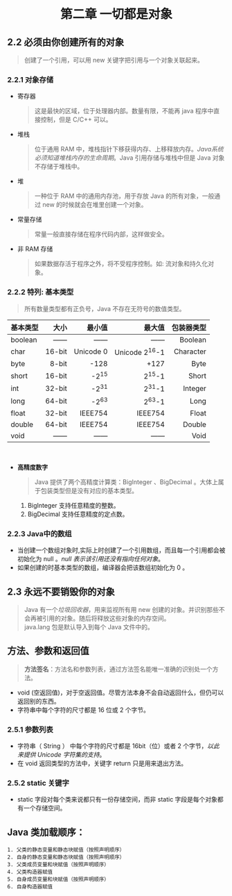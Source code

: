 # <center> 第二章 一切都是对象 </center>
## 2.2 必须由你创建所有的对象<br>
> 创建了一个引用，可以用 new 关键字把引用与一个对象关联起来。<br>
### 2.2.1 对象存储<br>
- 寄存器<br>
    > 这是最快的区域，位于处理器内部。数量有限，不能再 java 程序中直接控制，但是 C/C++ 可以。<br>
- 堆栈<br>
    > 位于通用 RAM 中，堆栈指针下移获得内存、上移释放内存。*Java系统必须知道堆栈内存的生命周期*。Java 引用存储与堆栈中但是 Java 对象不存储于堆栈中。<br>
- 堆<br> 
    > 一种位于 RAM 中的通用内存池，用于存放 Java 的所有对象，一般通过 new 的时候就会在堆里创建一个对象。
- 常量存储 <br>
    > 常量一般直接存储在程序代码内部，这样做安全。
- 非 RAM 存储<br>
    > 如果数据存活于程序之外，将不受程序控制。如: 流对象和持久化对象。<br>
### 2.2.2 特列: 基本类型<br>
 > 所有数量类型都有正负号，Java 不存在无符号的数值类型。<br>

|  基本类型      |      大小   |   最小值     |最大值       | 包装器类型  |
| ------------- | -----------:|------------:| -----------:|-----------:|
|  boolean      |   ——        |  ——         |   ——        | Boolean    |
|   char        |   16-bit    |  Unicode 0  | Unicode 2<sup>16</sup>-1| Character|
|   byte        |   8-bit     |    -128     |   +127      |  Byte      |
|   short       |   16-bit    | -2<sup>15</sup>| 2<sup>15</sup>-1| Short|
|   int         |   32-bit    | -2<sup>31</sup>| 2<sup>31</sup>-1| Integer|
|   long        |   64-bit    | -2<sup>63</sup>| 2<sup>63</sup>-1| Long|
|   float       |   32-bit    | IEEE754|IEEE754| Float|
|   double      |   64-bit    | IEEE754|IEEE754| Double|
|   void        |   ——        | ——          |   ——         |   Void     |

 <br>


- **高精度数字** <br>
    >  Java 提供了两个高精度计算类：BigInteger 、BigDecimal 。大体上属于包装类型但是没有对应的基本类型。<br>
    1.  BigInteger 支持任意精度的整数。
    2.  BigDecimal 支持任意精度的定点数。

### 2.2.3 Java中的数组<br>
-  当创建一个数组对象时,实际上时创建了一个引用数组，而且每一个引用都会被初始化为 null 。*null 表示该引用还没有指向任何对象*。<br>
- 如果创建的时基本类型的数组，编译器会把该数组初始化为 0 。<br>

## 2.3 永远不要销毁你的对象<br>
 >  Java 有一个*垃圾回收器*，用来监视所有用 new 创建的对象。并识别那些不会再被引用的对象。随后将释放这些对象的内存空间。<br>
 >  java.lang 包是默认导入到每个 Java 文件中的。
## 方法、参数和返回值 
> **方法签名**：方法名和参数列表，通过方法签名能唯一准确的识别处一个方法。
- void (空返回值)，对于空返回值。尽管方法本身不会自动返回什么，但仍可以返回别的东西。
- 字符串中每个字符的尺寸都是 16 位或 2 个字节。
### 2.5.1 参数列表<br>
 - 字符串（ String ） 中每个字符的尺寸都是 16bit（位）或者 2 个字节，*以此来提供 Unicode 字符集的支持*。
 - 在 void 返回类型的方法中，关键字 return 只是用来退出方法。

### 2.5.2 static 关键字
 - static 字段对每个类来说都只有一份存储空间，而非 static 字段是每个对象都有一个存储空间。


 ## Java 类加载顺序：  
    1. 父类的静态变量和静态块赋值（按照声明顺序）
    2. 自身的静态变量和静态块赋值（按照声明顺序）
    3. 父类成员变量和块赋值（按照声明顺序）
    4. 父类构造器赋值
    5. 自身成员变量和块赋值（按照声明顺序）
    6. 自身构造器赋值